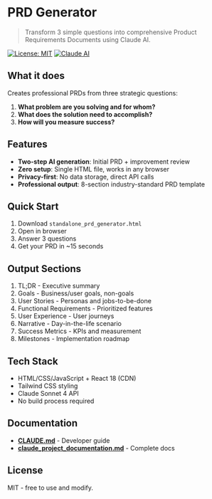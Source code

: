 # PRD Generator

> Transform 3 simple questions into comprehensive Product Requirements Documents using Claude AI.

[![License: MIT](https://img.shields.io/badge/License-MIT-yellow.svg)](https://opensource.org/licenses/MIT)
[![Claude AI](https://img.shields.io/badge/Powered%20by-Claude%20AI-orange.svg)](https://www.anthropic.com/claude)

## What it does

Creates professional PRDs from three strategic questions:
1. **What problem are you solving and for whom?**
2. **What does the solution need to accomplish?**
3. **How will you measure success?**

## Features

- **Two-step AI generation**: Initial PRD + improvement review
- **Zero setup**: Single HTML file, works in any browser
- **Privacy-first**: No data storage, direct API calls
- **Professional output**: 8-section industry-standard PRD template

## Quick Start

1. Download `standalone_prd_generator.html`
2. Open in browser
3. Answer 3 questions
4. Get your PRD in ~15 seconds

## Output Sections

1. TL;DR - Executive summary
2. Goals - Business/user goals, non-goals
3. User Stories - Personas and jobs-to-be-done
4. Functional Requirements - Prioritized features
5. User Experience - User journeys
6. Narrative - Day-in-the-life scenario
7. Success Metrics - KPIs and measurement
8. Milestones - Implementation roadmap

## Tech Stack

- HTML/CSS/JavaScript + React 18 (CDN)
- Tailwind CSS styling
- Claude Sonnet 4 API
- No build process required

## Documentation

- **[CLAUDE.md](CLAUDE.md)** - Developer guide
- **[claude_project_documentation.md](claude_project_documentation.md)** - Complete docs

## License

MIT - free to use and modify.